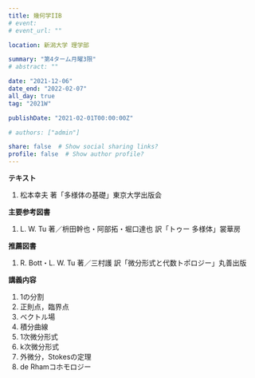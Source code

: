 ```yaml
---
title: 幾何学IIB
# event: 
# event_url: ""

location: 新潟大学 理学部

summary: "第4ターム月曜3限"
# abstract: ""

date: "2021-12-06"
date_end: "2022-02-07"
all_day: true
tag: "2021W"

publishDate: "2021-02-01T00:00:00Z"

# authors: ["admin"]

share: false  # Show social sharing links?
profile: false  # Show author profile?
---
```

**テキスト**

1. 松本幸夫 著「多様体の基礎」東京大学出版会

**主要参考図書**

1. L. W. Tu 著／枡田幹也・阿部拓・堀口達也 訳「トゥー 多様体」裳華房

**推薦図書**

1. R. Bott・L. W. Tu 著／三村護 訳「微分形式と代数トポロジー」丸善出版

**講義内容**

1. 1の分割
2. 正則点，臨界点
3. ベクトル場
4. 積分曲線
5. 1次微分形式
6. k次微分形式
7. 外微分，Stokesの定理
8. de Rhamコホモロジー
